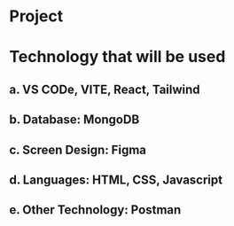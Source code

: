 # Project
# Technology that will be used
## a. VS CODe, VITE, React, Tailwind
## b. Database: MongoDB
## c. Screen Design: Figma
## d. Languages: HTML, CSS, Javascript
## e. Other Technology: Postman
